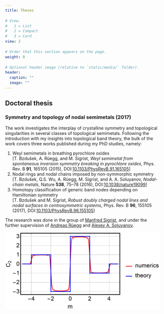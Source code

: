 ```yaml
---
title: Theses

# View.
#   1 = List
#   2 = Compact
#   3 = Card
view: 2

# Order that this section appears on the page.
weight: 8

# Optional header image (relative to `static/media/` folder).
header:
  caption: ""
  image: ""
---
```

<section>
  <h2>Doctoral thesis</h2>
  <h3>Symmetry and topology of nodal semimetals (2017)</h3>
  <p>The work investigates the interplay of crystalline symmetry and topological singularities in several classes of topological semimetals. Following the introduction with my insights into topological band theory, the bulk of the work covers three works published during my PhD studies, namely:
    <ol>
      <li>Weyl semimetals in breathing pyrochlore oxides<br> [T. Bzdušek, A. Rüegg, and M. Sigrist, <i>Weyl semimetal from spontaneous inversion symmetry breaking in pyrochlore oxides</i>, Phys. Rev. B <b>91</b>, 165105 (2015), DOI:<a href="https://doi.org/10.1103/PhysRevB.91.165105" target=”_blank”>10.1103/PhysRevB.91.165105</a>]</li>
      <li>Nodal rings and nodal chains imposed by non-symmorphic symmetry<br> [T. Bzdušek, Q.S. Wu, A. Rüegg, M. Sigrist, and A. A. Soluyanov, <i>Nodal-chain metals</i>, Nature <b>538</b>, 75–78 (2016), DOI:<a href="https://doi.org/10.1038/nature19099" target=”_blank”>10.1038/nature19099</a>]</li>
      <li>Homotopy classification of generic band nodes depending on Hamiltonian symmetry<br> [T. Bzdušek and M. Sigrist, <i>Robust doubly charged nodal lines and nodal surfaces in centrosymmetric systems</i>, Phys. Rev. B <b>96</b>, 155105 (2017), DOI:<a href="https://doi.org/10.1103/PhysRevB.96.155105" target=”_blank”>10.1103/PhysRevB.96.155105</a>]</li>
    </ol>
  The research was done in the group of <a href="https://itp.phys.ethz.ch/people/person-detail.html?persid=31006" target=”_blank”>Manfred Sigrist</a>, and under the further supervision of <a href="https://scholar.google.com/citations?user=LQne6vMAAAAJ&hl=en" target=”_blank”>Andreas Rüegg</a> and <a href="https://scholar.google.com/citations?user=51ccQ8YAAAAJ&hl=en" target=”_blank”>Alexey A. Soluyanov</a>.</p>
  <img src="C2-compare.JPG" width="600" max-width: 100%>
</section>
